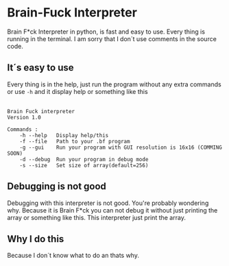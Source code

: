 <h1>Brain-Fuck Interpreter</h1>

<p>
Brain F*ck Interpreter in python, is fast and easy to use. 
Every thing is running in the terminal. 
I am sorry that I don´t use comments in the source code.
</p>

<h2>It´s easy to use</h2>

<p>
Every thing is in the help, just run the program without any extra commands or use <code>-h</code> and it display help or something like this <br><br>

```
Brain Fuck interpreter
Version 1.0

Commands :
    -h --help   Display help/this
    -f --file   Path to your .bf program
    -g --gui    Run your program with GUI resolution is 16x16 (COMMING SOON)
    -d --debug  Run your program in debug mode
    -s --size   Set size of array(default=256)
```

</p>

<h2>Debugging is not good</h2>

<p>
Debugging with this interpreter is not good. You're probably wondering why. Because it is Brain F*ck you can not debug it without just printing the array or something like this. This interpreter just print the array.
</p>

<h2>Why I do this</h2>

<p>Because I don´t know what to do an thats why.</p>
